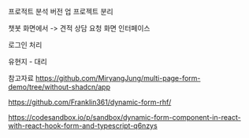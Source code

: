 프로적트 분석 
버전 업
프로젝트 분리

챗봇 화면에서 -> 견적 상담 요청 화면 인터페이스

로그인 처리

유현지 - 대리


참고자료 
https://github.com/MiryangJung/multi-page-form-demo/tree/without-shadcn/app

https://github.com/Franklin361/dynamic-form-rhf/

https://codesandbox.io/p/sandbox/dynamic-form-component-in-react-with-react-hook-form-and-typescript-q6nzys